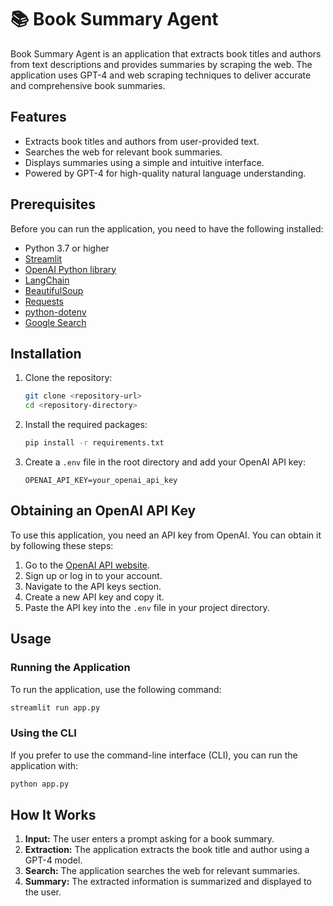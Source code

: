 # 📚 Book Summary Agent

Book Summary Agent is an application that extracts book titles and authors from text descriptions and provides summaries by scraping the web. The application uses GPT-4 and web scraping techniques to deliver accurate and comprehensive book summaries.

## Features

- Extracts book titles and authors from user-provided text.
- Searches the web for relevant book summaries.
- Displays summaries using a simple and intuitive interface.
- Powered by GPT-4 for high-quality natural language understanding.

## Prerequisites

Before you can run the application, you need to have the following installed:

- Python 3.7 or higher
- [Streamlit](https://streamlit.io/)
- [OpenAI Python library](https://pypi.org/project/openai/)
- [LangChain](https://langchain.com/)
- [BeautifulSoup](https://www.crummy.com/software/BeautifulSoup/)
- [Requests](https://requests.readthedocs.io/en/master/)
- [python-dotenv](https://pypi.org/project/python-dotenv/)
- [Google Search](https://pypi.org/project/googlesearch-python/)

## Installation

1. Clone the repository:
   ```bash
   git clone <repository-url>
   cd <repository-directory>
   ```

2. Install the required packages:
   ```bash
   pip install -r requirements.txt
   ```

3. Create a `.env` file in the root directory and add your OpenAI API key:
   ```env
   OPENAI_API_KEY=your_openai_api_key
   ```

## Obtaining an OpenAI API Key

To use this application, you need an API key from OpenAI. You can obtain it by following these steps:

1. Go to the [OpenAI API website](https://beta.openai.com/signup/).
2. Sign up or log in to your account.
3. Navigate to the API keys section.
4. Create a new API key and copy it.
5. Paste the API key into the `.env` file in your project directory.

## Usage

### Running the Application

To run the application, use the following command:

```bash
streamlit run app.py
```

### Using the CLI

If you prefer to use the command-line interface (CLI), you can run the application with:

```bash
python app.py
```

## How It Works

1. **Input:** The user enters a prompt asking for a book summary.
2. **Extraction:** The application extracts the book title and author using a GPT-4 model.
3. **Search:** The application searches the web for relevant summaries.
4. **Summary:** The extracted information is summarized and displayed to the user.
